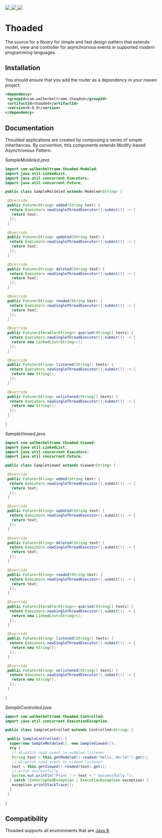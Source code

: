 <p>
 <a href="https://search.maven.org/artifact/com.walberbeltrame/thoaded" alt="Thoaded on Maven Central">
  <img src="https://img.shields.io/maven-central/v/com.walberbeltrame/thoaded.svg" />
 </a>
 <a href="https://travis-ci.org/walberbeltrame/thoaded" alt="Thoaded on TravisCI">
  <img src="https://travis-ci.org/walberbeltrame/thoaded.svg" />
 </a>
 <a href="http://opensource.org/licenses/MIT" alt="MIT License">
  <img src="https://img.shields.io/github/license/walberbeltrame/thoaded.svg" />
 </a>
</p>

# Thoaded
The source for a library for simple and fast design pattern that extends model, view and controller for asynchronous events in supported modern programming languages.

## Installation
You should ensure that you add the router as a dependency in your maven project:
```xml
<dependency>
 <groupId>com.walberbeltrame.thoaded</groupId>
 <artifactId>thoaded</artifactId>
 <version>0.0.9</version>
</dependency>
```

## Documentation
Thoulded applications are created by composing a series of simple inheritances. By convention, this components extends Modify-based Asynchronous Pattern.

_SampleMoldeled.java_
```java
import com.walberbeltrame.thoaded.Modeled;
import java.util.LinkedList;
import java.util.concurrent.Executors;
import java.util.concurrent.Future;

public class SampleMoldeled extends Modeled<String> {

 @Override
 public Future<String> added(String text) {
  return Executors.newSingleThreadExecutor().submit(() -> {
   return text;
  });
 }

 @Override
 public Future<String> updated(String text) {
  return Executors.newSingleThreadExecutor().submit(() -> {
   return text;
  });
 }

 @Override
 public Future<String> deleted(String text) {
  return Executors.newSingleThreadExecutor().submit(() -> {
   return text;
  });
 }

 @Override
 public Future<String> readed(String text) {
  return Executors.newSingleThreadExecutor().submit(() -> {
   return text;
  });
 }

 @Override
 public Future<Iterable<String>> queried(String[] texts) {
  return Executors.newSingleThreadExecutor().submit(() -> {
   return new LinkedList<String>();
  });
 }

 @Override
 public Future<String> listened(String[] texts) {
  return Executors.newSingleThreadExecutor().submit(() -> {
   return new String();
  });
 }

 @Override
 public Future<String> unlistened(String[] texts) {
  return Executors.newSingleThreadExecutor().submit(() -> {
   return new String();
  });
 }
 
}
```
_SampleViewed.java_
```java
import com.walberbeltrame.thoaded.Viewed;
import java.util.LinkedList;
import java.util.concurrent.Executors;
import java.util.concurrent.Future;

public class SampleViewed extends Viewed<String> {

 @Override
 public Future<String> added(String text) {
  return Executors.newSingleThreadExecutor().submit(() -> {
   return text;
  });
 }

 @Override
 public Future<String> updated(String text) {
  return Executors.newSingleThreadExecutor().submit(() -> {
   return text;
  });
 }

 @Override
 public Future<String> deleted(String text) {
  return Executors.newSingleThreadExecutor().submit(() -> {
   return text;
  });
 }

 @Override
 public Future<String> readed(String text) {
  return Executors.newSingleThreadExecutor().submit(() -> {
   return text;
  });
 }

 @Override
 public Future<Iterable<String>> queried(String[] texts) {
  return Executors.newSingleThreadExecutor().submit(() -> {
   return new LinkedList<String>();
  });
 }

 @Override
 public Future<String> listened(String[] texts) {
  return Executors.newSingleThreadExecutor().submit(() -> {
   return new String();
  });
 }

 @Override
 public Future<String> unlistened(String[] texts) {
  return Executors.newSingleThreadExecutor().submit(() -> {
   return new String();
  });
 }
 
}
```
_SampleControlled.java_
```java
import com.walberbeltrame.thoaded.Controlled;
import java.util.concurrent.ExecutionException;

public class SampleControlled extends Controlled<String> {

 public SampleControlled() {
  super(new SampleMoldeled(), new SampleViewed());
  try {
   // dispatch read event in modeled listener
   String text = this.getModeled().readed("Hello, World!").get();
   // dispatch read event to viewed listener
   text = this.getViewed().readed(text).get();
   // print successfully 
   System.out.println("Print " + text + " successfully.");
  } catch (InterruptedException | ExecutionException exception) {
   exception.printStackTrace();
  }
 }
 
}
```

## Compatibility
Thoaded supports all environments that are [Java 8](https://www.java.com/).